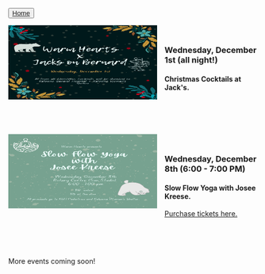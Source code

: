 <button type="button">[Home](index.md)</button>

<div class="event">
	<a hrefs="https://github.com/warmheartskelowna/warmheartskelowna.github.io/blob/main/imgs/Jacks.png" target="_blank">
	<img style="float: left; margin: 0px 15px 15px 0px;" src="imgs/Jacks.png" alt="Christmas Cocktails"
		title="Christmas Cocktails at Jacks" width="300" height="150" /> 
		</a>
	<br>
	<h3> Wednesday, December 1st (all night!)</h3>
	<h4> Christmas Cocktails at Jack's. </h4>

</div>


<br>
<br>
<br>
<br>

<div class="event">
 <a hrefs="https://github.com/warmheartskelowna/warmheartskelowna.github.io/blob/main/imgs/SlowFlow.png" target="_blank">
<img style="float: left; margin: 0px 15px 15px 0px;" src="imgs/SlowFlow.png" alt="Slow Flow Yoga"
	title="Slow Flow Yoga Class with Josee Kreese" width="300" height="150" />
	</a>
	<br>
	<h3> Wednesday, December 8th (6:00 - 7:00 PM) </h3>
	<h4> Slow Flow Yoga with Josee Kreese.</h4> 
	<!-- <a hrefs="https://www.eventbrite.ca/e/copy-of-slow-flow-yoga-with-josee-tickets-216077612957" target="_blank">Purchase tickets online.</a> -->

</div>

[Purchase tickets here.](https://www.eventbrite.ca/e/slow-flow-yoga-with-josee-tickets-216055978247)

<br>
<br>
<br>

More events coming soon!
